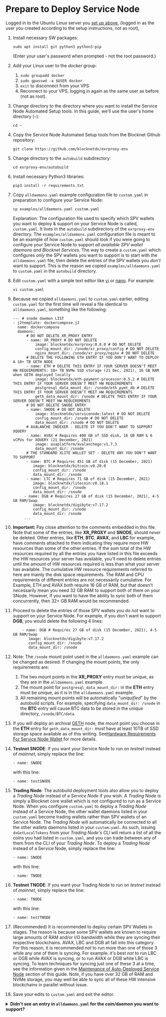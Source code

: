 # Prepare to Deploy Service Node

Logged in to the Ubuntu Linux server you [set up above](https://docs.blocknet.co/service-nodes/setup/#set-up-an-ubuntu-linux-server), (logged in as the user you created according to the setup instructions, not as root),

1.  Install necessary SW packages:

    ```
    sudo apt install git python3 python3-pip
    ```

    (Enter your user's password when prompted - not the root password.)
2. Add your Linux user to the _docker_ group:
   1. `sudo groupadd docker`
   2. `sudo gpasswd -a $USER docker`
   3. `exit` to disconnect from your VPS
   4. Reconnect to your VPS, logging in again as the same user as before (not as root).
3.  Change directory to the directory where you want to install the Service Node Automated Setup tools. In this guide, we'll use the user's home directory (`~`):

    ```
    cd ~
    ```
4.  Copy the Service Node Automated Setup tools from the Blocknet Github repository:

    ```
    git clone https://github.com/blocknetdx/exrproxy-env
    ```
5.  Change directory to the `autobuild` subdirectory:

    ```
    cd exrproxy-env/autobuild
    ```
6.  Install necessary Python3 libraries:

    ```
    pip3 install -r requirements.txt
    ```
7.  Copy `alldaemons.yaml` example configuration file to `custom.yaml` in preparation to configure your Service Node:

    ```
    cp examples/alldaemons.yaml custom.yaml
    ```

    Explanation: The configuration file used to specify which SPV wallets you want to deploy & support on your Service Node is called, `custom.yaml`. It lives in the `autobuild` subdirectory of the `exrproxy-env` directory. The `examples/alldaemons.yaml` configuration file is meant to be an example of how `custom.yaml` should look if you were going to configure your Service Node to support _all available SPV wallet daemons and Blocknet Services._ The way to create a `custom.yaml` which configures _only_ the SPV wallets you want to support is to start with the `alldaemons.yaml` file, then delete the entries of the SPV wallets you _don't_ want to support. This is the reason we copied `examples/alldaemons.yaml` to `custom.yaml` in the `autobuild` directory.
8.  Edit `custom.yaml` with a simple text editor like [vi](https://www.tutorialspoint.com/unix/unix-vi-editor.htm) or [nano](https://www.howtogeek.com/howto/42980/the-beginners-guide-to-nano-the-linux-command-line-text-editor/). For example:

    ```
    vi custom.yaml
    ```
9.  Because we copied `alldaemons.yaml` to `custom.yaml` earlier, editing `custom.yaml` for the first time will reveal a file identical to `alldaemons.yaml`, something like the following:

    ```
    --- # snode daemon LIST
    - j2template: dockercompose.j2
      name: dockercompose
      daemons:
          # DO NOT DELETE XR_PROXY ENTRY
          - name: XR_PROXY # DO NOT DELETE
              image: blocknetdx/exrproxy:0.8.0 # DO NOT DELETE
              config_mount_dir: /snode/xr_proxy/config # DO NOT DELETE
              nginx_mount_dir: /snode/xr_proxy/nginx # DO NOT DELETE
          # DELETE THE FOLLOWING ETH ENTRY IF YOU DON'T WANT TO DEPLOY A 10+ TB GETH NODE
          - name: ETH # DELETE THIS ENTRY IF YOUR SERVER DOESN'T MEET HW REQUIREMENTS: 10+ TB NVMe SSD storage (21 Dec, 2021), 16 GB RAM when GETH deployed locally
              image: blocknetdx/eth-payment-processor:0.5.2 # DELETE THIS ENTRY IF YOUR SERVER DOESN'T MEET HW REQUIREMENTS
              postgresql_data_mount_dir: /snode/eth_pymt_db # DELETE THIS ENTRY IF YOUR SERVER DOESN'T MEET HW REQUIREMENTS
              geth_data_mount_dir: /snode # DELETE THIS ENTRY IF YOUR SERVER DOESN'T MEET HW REQUIREMENTS
          # DO NOT DELETE SNODE ENTRY
          - name: SNODE # DO NOT DELETE
              image: blocknetdx/servicenode:latest # DO NOT DELETE
              config_mount_dir: /snode # DO NOT DELETE
              data_mount_dir: /snode # DO NOT DELETE
          # AVALANCHE INDEXER - DELETE IF YOU DON'T WANT TO SUPPORT XQUERY
          - name: AVAX # Requires 400 GB of SSD disk, 16 GB RAM & 6 vCPUs for XQUERY (21 December, 2021)
              image: avaplatform/avalanchego:v1.7.3
              data_mount_dir: /snode
          # THE STANDARD XLITE WALLET SET - DELETE ANY YOU DON'T WANT TO SUPPORT  
          - name: BTC # Requires 451 GB of disk (15 December, 2021)
             image: blocknetdx/bitcoin:v0.20.0
             config_mount_dir: /snode
             data_mount_dir: /snode
          - name: LTC # Requires 71 GB of disk (15 December, 2021)
             image: blocknetdx/litecoin:v0.18.1
             config_mount_dir: /snode
             data_mount_dir: /snode
         - name: DGB # Requires 27 GB of disk (15 December, 2021), 4-5 GB RAM/Swap
             image: blocknetdx/digibyte:v7.17.2
             config_mount_dir: /snode
             data_mount_dir: /snode
         ...
    ```
10. **Important:** Pay close attention to the comments embedded in this file. Note that some of the entries, like **XR\_PROXY** and **SNODE**, should _never_ be deleted. Other entries, like **ETH**, **BTC**,  **AVAX**, and **LBC** for example, have comments attached to them indicating they require more HW resources than some of the other entries. If the sum total of the HW resources required by all the entries you have listed in this file exceeds the HW resources your server has available, you'll need to delete entries until the amount of HW resources required is less than what your server has available. The cumulative HW resource requirements referred to here are mainly the disk space requirements. The RAM and CPU requirements of different entries are not necessarily cumulative. For Example, ETH and AVAX both require 16 GB of RAM, but that doesn't necessarily mean you need 32 GB RAM to support both of them on your SNode. However, if you want to have the ability to sync both of them concurrently, then 32+ GB RAM would be recommended.
11. Proceed to delete the entries of those SPV wallets you do _not_ want to support on your Service Node. For example, if you don't want to support **DGB**, you would delete the following 4 lines:

    ```
        - name: DGB # Requires 27 GB of disk (15 December, 2021), 4-5 GB RAM/Swap
           image: blocknetdx/digibyte:v7.17.2
           config_mount_dir: /snode
           data_mount_dir: /snode
    ```
12. Note: The `/snode` mount point used in the `alldaemons.yaml` example can be changed as desired. If changing the mount points, the only requirements are:
    1. The two mount points in the **XR\_PROXY** entry must be unique, as they are in the `alldaemons.yaml` example.
    2. The mount point for `postgresql_data_mount_dir:` in the **ETH** entry must be unique, as it is in the `alldaemons.yaml` example.
    3. All remaining mount points will be automatically "_uniquified_" by the autobuild scripts. For example, specifying `data_mount_dir: /snode` in the **BTC** entry will cause BTC data to be stored in the unique directory, `/snode/BTC/data`.
13. If you will deploy an archival [GETH](https://docs.blocknet.co/resources/glossary/#geth) node, the mount point you choose in the **ETH** entry for `geth_data_mount_dir:` _must_ have at least 10TB of SSD storage space available as of this writing. See[Hardware Requirements For Service Node Wallet](https://docs.blocknet.co/service-nodes/setup/#hardware-requirements-for-service-node-wallet) for more details.
14. **Testnet SNODE**: If you want your Service Node to run on _testnet_ instead of _mainnet_, simply replace the line:

    ```
    - name: SNODE
    ```

    with this line:

    ```
    - name: testSNODE
    ```
15. **Trading Node**: The autobuild deployment tools also allow you to deploy a _Trading Node_ instead of a _Service Node_ if you wish. A _Trading Node_ is simply a Blocknet core wallet which is _not_ configured to run as a Service Node. When you configure `custom.yaml` to deploy a _Trading Node_ instead of a Service Node, the other wallet daemons listed in your `custom.yaml` become trading wallets rather than SPV wallets of an Service Node. The _Trading Node_ will automatically be connected to all the other wallets daemons listed in your `custom.yaml`. As such, issuing `dxGetLocalTokens` from your _Trading Node's CLI_ will return a list of all the coins you had listed in `custom.yaml`, and you can trade between any of them from the CLI of your _Trading Node_. To deploy a _Trading Node_ instead of a Service Node, simply replace the line:

    ```
    - name: SNODE
    ```

    with this line:

    ```
    - name: TNODE
    ```
16. **Testnet TNODE**: If you want your Trading Node to run on _testnet_ instead of _mainnet_, simply replace the line:

    ```
    - name: TNODE
    ```

    with this line:

    ```
    - name: testTNODE
    ```
17. (Recommended) It is recommended to deploy certain SPV Wallets in stages. The reason is because some SPV wallets are known to require large amounts of RAM and/or I/O bandwidth while they are syncing their respective blockchains. AVAX, LBC and DGB all fall into this category. For this reason, it is recommended _not_ to run more than one of those 3 while any one of them is syncing. For example, it's best _not_ to run LBC or DGB while AVAX is syncing, or to run AVAX or DGB while LBC is syncing. To learn techniques for syncing just one of these 3 at a time, see the information given in the [Maintenance of Auto-Deployed Service Node](https://docs.blocknet.co/service-nodes/setup/#maintenance-of-auto-deployed-service-node) section of this guide. Note, if you have over 32 GB of RAM and NVMe storage, you may well be able to sync all of these HW intensive blockchains in parallel without issue.
18. Save your edits to `custom.yaml` and exit the editor.

<details>

<summary><strong>Didn't see an entry in <code>alldaemons.yaml</code> for the coin/daemon you want to support?</strong></summary>

As of this writing, we don't yet have many coin/daemon/SPV wallet entries listed in `alldaemons.yaml`. This will be changing very soon. The goal is that every coin supported by BlockDX, which means every coin listed in the [Blocknet manifest-latest.json](https://github.com/blocknetdx/blockchain-configuration-files/blob/master/manifest-latest.json), will have an entry in `alldaemons.yaml` and thus be readily available for Service Nodes to support. One thing you can do to ensure you have the latest available version of `alldaemons.yaml` (and the latest version of the autobuild tools in general) is the following:

```
cd ~/exrproxy-env
git pull
```

If the `git pull` command gives errors like "Merge conflict" or "error: Your local changes to the following files would be overwritten by merge," it means you have locally changed one or more of the files `git` is trying to pull from the upstream repository. In this case, you can undo any local changes you made to any of the files tracked by `git` by issuing the command:

```
git reset --hard
```

Note, `git reset --hard` will cause any changes you made to tracked files in the `exrproxy-env` directory tree to be lost. After issuing `git reset --hard`, you should now be able to issue the `git pull` command without errors.

Note: If you are trying to add Service Node support for a new coin so the new coin can be tested and then added to the _manifest-latest.json_, please refer to the [Listing Process](https://docs.blocknet.co/blockdx/listings/#listing-process).

</details>
